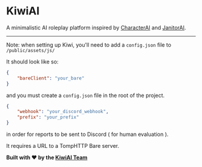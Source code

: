 # KiwiAI 

A minimalistic AI roleplay platform inspired by [CharacterAI](https://character.ai/) and [JanitorAI](https://janitorai.com/).

---

Note: when setting up Kiwi, you'll need to add a `config.json` file to `/public/assets/js/`

It should look like so:

```json
{
    "bareClient": "your_bare"
}
```

and you must create a `config.json` file in the root of the project.

```json
{
    "webhook": "your_discord_webhook",
    "prefix": "your_prefix"
}
```

in order for reports to be sent to Discord ( for human evaluation ).

It requires a URL to a TompHTTP Bare server.

**Built with ❤️ by the [KiwiAI Team](https://github.com/kiwiaichat)**